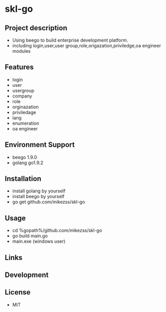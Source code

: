 # skl-go  

## Project description  
* Using beego to build enterprise development platform.  
* including login,user,user group,role,origazation,priviledge,oa engineer modules  

## Features  
* login  
* user  
* usergroup  
* company    
* role    
* orginazation    
* priviledage  
* lang    
* enumeration    
* oa engineer  

## Environment Support  
* beego 1.9.0  
* golang go1.9.2  

## Installation  
* install golang by yourself  
* install beego by yourself  
* go get github.com/mikezss/skl-go   


## Usage  
* cd %gopath%/github.com/mikezss/skl-go  
* go build main.go  
* main.exe (windows user)  

## Links  

## Development  


## License  
* MIT  

